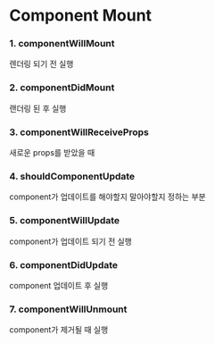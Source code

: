 # Component Mount

### 1. componentWillMount
렌더링 되기 전 실행
### 2. componentDidMount
랜더링 된 후 실행
### 3. componentWillReceiveProps
새로운 props를 받았을 때
### 4. shouldComponentUpdate
component가 업데이트를 해야할지 말아야할지 정하는 부분
### 5. componentWillUpdate
component가 업데이트 되기 전 실행
### 6. componentDidUpdate
component 업데이트 후 실행
### 7. componentWillUnmount
component가 제거될 때 실행